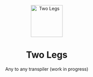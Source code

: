 <p align="center">
  <img alt="Two Legs" src="http://atulmy.com/attachments/images/two-legs.png" width="100" />
</p>

<h1 align="center">Two Legs</h1>

<p align="center">
  Any to any transpiler (work in progress)
</p>
